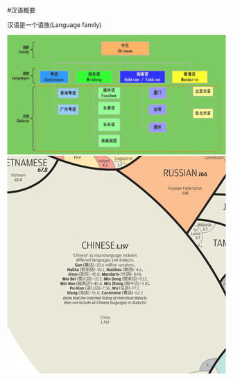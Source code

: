 #汉语概要

汉语是一个语族(Language family)

![img](../images/tree.jpg)
![img](../images/languageshqscmp-detail.png)